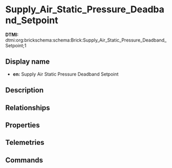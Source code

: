 # Supply_Air_Static_Pressure_Deadband_Setpoint
**DTMI:** dtmi:org:brickschema:schema:Brick:Supply_Air_Static_Pressure_Deadband_Setpoint;1
## Display name
- **en:** Supply Air Static Pressure Deadband Setpoint
## Description
## Relationships
## Properties
## Telemetries
## Commands
